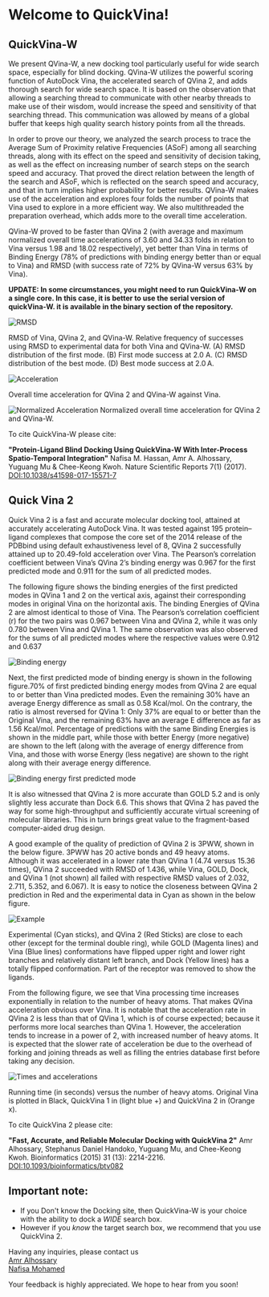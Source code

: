 
<h1>Welcome to QuickVina!</h1>

QuickVina-W
--------------

We present QVina-W, a new docking tool particularly useful for wide search space, especially for blind docking. QVina-W utilizes the powerful scoring function of AutoDock Vina, the accelerated search of QVina 2, and adds thorough search for wide search space. It is based on the observation that allowing a searching thread to communicate with other nearby threads to make use of their wisdom, would increase the speed and sensitivity of that searching thread. This communication was allowed by means of a global buffer that keeps high quality search history points from all the threads.

In order to prove our theory, we analyzed the search process to trace the Average Sum of Proximity relative Frequencies (ASoF) among all searching threads, along with its effect on the speed and sensitivity of decision taking, as well as the effect on increasing number of search steps on the search speed and accuracy. That proved the direct relation between the length of the search and ASoF, which is reflected on the search speed and accuracy, and that in turn implies higher probability for better results. QVina-W makes use of the acceleration and explores four folds the number of points that Vina used to explore in a more efficient way. We also multithreaded the preparation overhead, which adds more to the overall time acceleration.

QVina-W proved to be faster than QVina 2 (with average and maximum normalized overall time accelerations of 3.60 and 34.33 folds in relation to Vina versus 1.98 and 18.02 respectively), yet better than Vina in terms of Binding Energy (78% of predictions with binding energy better than or equal to Vina) and RMSD (with success rate of 72% by QVina-W versus 63% by Vina).

**UPDATE: In some circumstances, you might need to run QuickVina-W on a single core. In this case, it is better to use the serial version of quickVina-W. it is available in the binary section of the repository.**

![RMSD](https://github.com/QVina/QVina.github.io/raw/master/Figure_10.jpg)

RMSD of Vina, QVina 2, and QVina-W. Relative frequency of successes using RMSD to experimental data for both Vina and QVina-W. 
(A) RMSD distribution of the first mode. (B) First mode success at 2.0 A. (C) RMSD distribution of the best mode. (D) Best mode success at 2.0 A.







![Acceleration](https://github.com/QVina/QVina.github.io/raw/master/overall-time-acceleration-widevina.png)

Overall time acceleration for QVina 2 and QVina-W against Vina.


![Normalized Acceleration](https://github.com/QVina/QVina.github.io/raw/master/normalized-overall-time-acceleration-widevina.png)
Normalized overall time acceleration for QVina 2 and QVina-W.




To cite QuickVina-W please cite:

__"Protein-Ligand Blind Docking Using QuickVina-W With Inter-Process Spatio-Temporal Integration"__
Nafisa M. Hassan, Amr A. Alhossary, Yuguang Mu & Chee-Keong Kwoh. Nature Scientific Reports 7(1) (2017). [DOI:10.1038/s41598-017-15571-7](http://dx.doi.org/10.1038/s41598-017-15571-7)


Quick Vina 2
-------------
Quick Vina 2 is a fast and accurate molecular docking tool, attained at accurately accelerating AutoDock Vina. It was tested against 195 protein–ligand complexes that compose the core set of the 2014 release of the PDBbind using default exhaustiveness level of 8, QVina 2 successfully attained up to 20.49-fold acceleration over Vina. The Pearson’s correlation coefficient between Vina’s QVina 2’s binding energy was 0.967 for the first predicted mode and 0.911 for the sum of all predicted modes.

The following figure shows the binding energies of the first predicted modes in QVina 1 and 2 on the vertical axis, against their corresponding modes in original Vina on the horizontal axis. The binding Energies of QVina 2 are almost identical to those of Vina. The Pearson’s correlation coefficient (r) for the two pairs was 0.967 between Vina and QVina 2, while it was only 0.780 between Vina and QVina 1. The same observation was also observed for the sums of all predicted modes where the respective values were 0.912 and 0.637

![Binding energy](https://github.com/QVina/QVina.github.io/raw/master/qvina2_fig_3_binding_energy.png)


Next, the first predicted mode of binding energy is shown in the following figure.70% of first predicted binding energy modes from QVina 2 are equal to or better than Vina predicted modes. Even the remaining 30% have an average Energy difference as small as 0.58 Kcal/mol. On the contrary, the ratio is almost reversed for QVina 1: Only 37% are equal to or better than the Original Vina, and the remaining 63% have an average E difference as far as 1.56 Kcal/mol. Percentage of predictions with the same Binding Energies is shown in the middle part, while those with better Energy (more negative) are shown to the left (along with the average of energy difference from Vina, and those with worse Energy (less negative) are shown to the right along with their average energy difference.

![Binding energy first predicted mode](https://github.com/QVina/QVina.github.io/raw/master/qvina2_fig_4_binding_energy.png)




It is also witnessed that QVina 2 is more accurate than GOLD 5.2 and is only slightly less accurate than Dock 6.6. This shows that QVina 2 has paved the way for some high-throughput and sufficiently accurate virtual screening of molecular libraries. This in turn brings great value to the fragment-based computer-aided drug design.

A good example of the quality of prediction of QVina 2 is 3PWW, shown in the below figure. 3PWW has 20 active bonds and 49 heavy atoms. Although it was accelerated in a lower rate than QVina 1 (4.74 versus 15.36 times), QVina 2 succeeded with RMSD of 1.436, while Vina, GOLD, Dock, and QVina 1 (not shown) all failed with respective RMSD values of 2.032, 2.711, 5.352, and 6.067). It is easy to notice the closeness between QVina 2 prediction in Red and the experimental data in Cyan as shown in the below figure.

![Example](https://github.com/QVina/QVina.github.io/raw/master/fig7_without_caption.png)

Experimental (Cyan sticks), and QVina 2 (Red Sticks) are close to each other (except for the terminal double ring), while GOLD (Magenta lines) and Vina (Blue lines) conformations have flipped upper right and lower right branches and relatively distant left branch, and Dock (Yellow lines) has a totally flipped conformation. Part of the receptor was removed to show the ligands.


From the following figure, we see that Vina processing time increases exponentially in relation to the number of heavy atoms. That makes QVina acceleration obvious over Vina. It is notable that the acceleration rate in QVina 2 is less than that of QVina 1, which is of course expected; because it performs more local searches than QVina 1. However, the acceleration tends to increase in a power of 2, with increased number of heavy atoms. It is expected that the slower rate of acceleration be due to the overhead of forking and joining threads as well as filling the entries database first before taking any decision. 

![Times and accelerations](https://github.com/QVina/QVina.github.io/raw/master/times_and_acceleration_one_part.png)

Running time (in seconds) versus the number of heavy atoms. Original Vina is plotted in Black, QuickVina 1 in (light blue +) and QuickVina 2 in (Orange x).





To cite QuickVina 2 please cite:

__"Fast, Accurate, and Reliable Molecular Docking with QuickVina 2"__
Amr Alhossary, Stephanus Daniel Handoko, Yuguang Mu, and Chee-Keong Kwoh. Bioinformatics (2015) 31 (13): 2214-2216. [DOI:10.1093/bioinformatics/btv082](https://doi.org/10.1093/bioinformatics/btv082)





## Important note:
* If you Don't know the Docking site, then QuickVina-W is your choice with the ability to dock a _WIDE_ search box.
* However if you _know_ the target search box, we recommend that you use QuickVina 2.


Having any inquiries, please contact us<br>
<a href= "mailto:aalhossary@pmail.ntu.edu.sg"> Amr Alhossary </a> <br>
<a href= "mailto:nafisa.mohamed@ntu.edu.sg"> Nafisa Mohamed </a> <br>


Your feedback is highly appreciated. We hope to hear from you soon!
